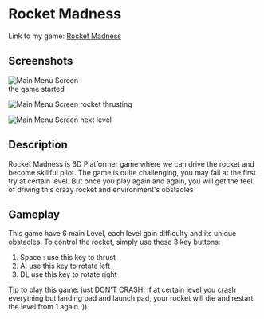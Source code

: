 # Rocket Madness
Link to my game: [Rocket Madness](https://i.simmer.io/@tyogautomo/rocket-madness)

## Screenshots
![Main Menu Screen](https://i.ibb.co/DzJ4m0n/Screenshot-1.jpg)
<br>
the game started

![Main Menu Screen](https://i.ibb.co/6rW0LV9/Screenshot-2.jpg)
rocket thrusting

![Main Menu Screen](https://i.ibb.co/DpLm46S/Screenshot-3.jpg)
next level

## Description
Rocket Madness is 3D Platformer game where we can drive the rocket and become skillful pilot. The game is quite challenging, you may fail at the first try at certain level.
But once you play again and again, you will get the feel of driving this crazy rocket and environment's obstacles

## Gameplay
This game have 6 main Level, each level gain difficulty and its unique obstacles.
To control the rocket, simply use these 3 key buttons:
1. Space : use this key to thrust
2. A: use this key to rotate left
3. DL use this key to rotate right

Tip to play this game: just DON'T CRASH! 
If at certain level you crash everything but landing pad and launch pad, your rocket will die and restart the level from 1 again :))

